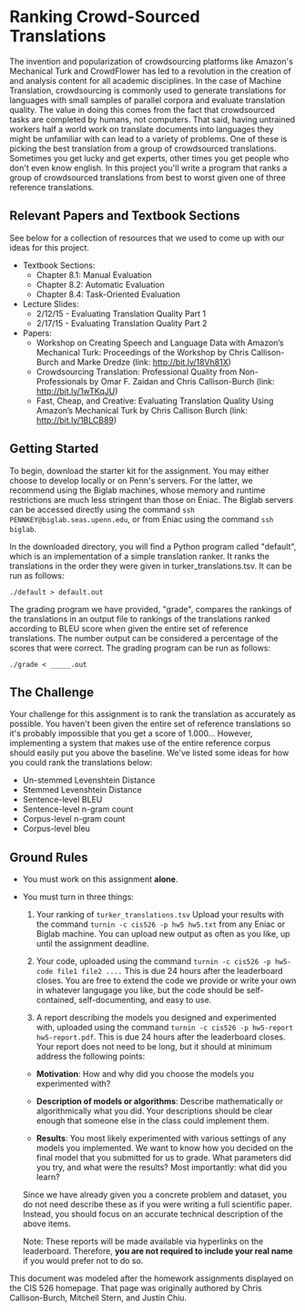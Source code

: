 # Ranking Crowd-Sourced Translations

The invention and popularization of crowdsourcing platforms like Amazon's Mechanical Turk and CrowdFlower has led to a revolution in the creation of and analysis content for all academic disciplines. In the case of Machine Translation, crowdsourcing is commonly used to generate translations for languages with small samples of parallel corpora and evaluate translation quality. The value in doing this comes from the fact that crowdsourced tasks are completed by humans, not computers. That said, having untrained workers half a world work on translate documents into languages they might be unfamiliar with can lead to a variety of problems. One of these is picking the best translation from a group of crowdsourced translations. Sometimes you get lucky and get experts, other times you get people who don't even know english. In this project you'll write a program that ranks a group of crowdsourced translations from best to worst given one of three reference translations.

## Relevant Papers and Textbook Sections

See below for a collection of resources that we used to come up with our ideas for this project.
- Textbook Sections:
  - Chapter 8.1: Manual Evaluation
  - Chapter 8.2: Automatic Evaluation
  - Chapter 8.4: Task-Oriented Evaluation
- Lecture Slides:
  - 2/12/15 - Evaluating Translation Quality Part 1
  - 2/17/15 - Evaluating Translation Quality Part 2
- Papers:
  - Workshop on Creating Speech and Language Data with Amazon’s Mechanical Turk: Proceedings of the Workshop by Chris Callison-Burch and Marke Dredze (link: http://bit.ly/18Vh81X)
  - Crowdsourcing Translation: Professional Quality from Non-Professionals by Omar F. Zaidan and Chris Callison-Burch (link: http://bit.ly/1wTKqJU)
  - Fast, Cheap, and Creative: Evaluating Translation Quality Using Amazon’s Mechanical Turk by Chris Callison Burch (link: http://bit.ly/1BLCB89)

## Getting Started

To begin, download the starter kit for the assignment. You may either choose to develop locally or on Penn's servers.
For the latter, we recommend using the Biglab machines, whose memory and runtime restrictions are much less stringent
than those on Eniac. The Biglab servers can be accessed directly using the command `ssh PENNKEY@biglab.seas.upenn.edu`,
or from Eniac using the command `ssh biglab`.

In the downloaded directory, you will find a Python program called "default", which is an implementation of a simple translation ranker. It ranks the translations in the order they were given in turker_translations.tsv. It can be run as follows:
```
./default > default.out
```

The grading program we have provided, "grade", compares the rankings of the translations in an output file to rankings of the translations ranked according to BLEU score when given the entire set of reference translations. The number output can be considered a percentage of the scores that were correct. The grading program can be run as follows:
```
./grade < _____.out
```

## The Challenge

Your challenge for this assignment is to rank the translation as accurately as possible. You haven't been given the entire set of reference translations so it's probably impossible that you get a score of 1.000... However, implementing a system that makes use of the entire reference corpus should easily put you above the baseline. We've listed some ideas for how you could rank the translations below:
- Un-stemmed Levenshtein Distance
- Stemmed Levenshtein Distance
- Sentence-level BLEU
- Sentence-level n-gram count
- Corpus-level n-gram count
- Corpus-level bleu

## Ground Rules

- You must work on this assignment **alone**.
- You must turn in three things:
  1.  Your ranking of `turker_translations.tsv` Upload your results with the command `turnin -c cis526 -p hw5 hw5.txt` from any Eniac or Biglab machine. You can upload new output as often as you like, up until the assignment deadline.

  2.  Your code, uploaded using the command `turnin -c cis526 -p hw5-code file1 file2 ....` This is due 24 hours after the leaderboard closes. You are free to extend the code we provide or write your own in whatever langugage you like, but the code should be self-contained, self-documenting, and easy to use.

  3.  A report describing the models you designed and experimented with, uploaded using the command `turnin -c cis526 -p hw5-report hw5-report.pdf`. This is due 24 hours after the leaderboard closes. Your report does not need to be long, but it should at minimum address the following points:
    - **Motivation**: How and why did you choose the models you experimented with?
    - **Description of models or algorithms**: Describe mathematically or algorithmically what you did. Your descriptions should be clear enough that someone else in the class could implement them.

    - **Results**: You most likely experimented with various settings of any models you implemented. We want to know how you decided on the final model that you submitted for us to grade. What parameters did you try, and what were the results? Most importantly: what did you learn?

  Since we have already given you a concrete problem and dataset, you do not need describe these as if you were writing a full scientific paper. Instead, you should focus on an accurate technical description of the above items.

  Note: These reports will be made available via hyperlinks on the leaderboard. Therefore, **you are not required to include your real name** if you would prefer not to do so.

This document was modeled after the homework assignments displayed on the CIS 526 homepage. That page was originally authored by Chris Callison-Burch, Mitchell Stern, and Justin Chiu.
